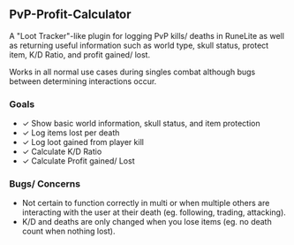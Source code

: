 ## PvP-Profit-Calculator
A "Loot Tracker"-like plugin for logging PvP kills/ deaths in RuneLite as well as returning useful information
such as world type, skull status, protect item, K/D Ratio, and profit gained/ lost.

Works in all normal use cases during singles combat although bugs between determining interactions occur. 

### Goals
- ✓ Show basic world information, skull status, and item protection
- ✓ Log items lost per death
- ✓ Log loot gained from player kill
- ✓ Calculate K/D Ratio
- ✓ Calculate Profit gained/ Lost

### Bugs/ Concerns
- Not certain to function correctly in multi or when multiple others are interacting with the user at their death (eg. following, trading, attacking).
- K/D and deaths are only changed when you lose items (eg. no death count when nothing lost).

